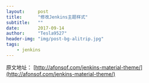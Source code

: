 ```yaml
---
layout:     post
title:      "修改Jenkins主题样式"
subtitle:   ""
date:       2017-09-14
author:     "Tesla9527"
header-img: "img/post-bg-alitrip.jpg"
tags:
    - jenkins
---
```


原文地址：
[http://afonsof.com/jenkins-material-theme/](http://afonsof.com/jenkins-material-theme/)
